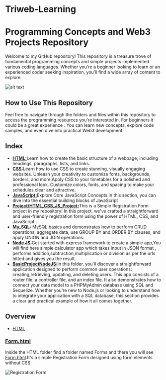 
# Triweb-Learning

# Programming Concepts and Web3 Projects Repository

Welcome to my GitHub repository! This repository is a treasure trove of fundamental programming concepts and simple projects implemented various coding languages. Whether you're a beginner looking to learn or an experienced coder seeking inspiration, you'll find a wide array of content to explore.

![alt text](https://api.asm.skype.com/v1/objects/0-sa-d6-338a6018f7ac8db46229d8726c08e726/views/imgpsh_fullsize_anim)

## How to Use This Repository

Feel free to navigate through the folders and files within this repository to access the programming resources you're interested in. For beginners it could be a great experience . You can learn new concepts, explore code samples, and even dive into practical Web3 development.





## Index

 - [**HTML:**](https://github.com/aiman-syeda/Triweb-Learning/tree/main/HTML/Form)Learn how to create the basic structure of a webpage, including headings, paragraphs, lists, and links.
 - [**CSS:**](https://github.com/aiman-syeda/Triweb-Learning/tree/main/CSS)Learn how to use CSS to create stunning, visually engaging websites. Unleash your creativity to customize fonts, backgrounds, borders, and more.Apply CSS to your timetables for a polished and professional look. Customize colors, fonts, and spacing to make your schedules clear and attractive. 
 - [**JavaScript:**](https://github.com/aiman-syeda/Triweb-Learning/tree/main/JavaScript)Explore Core JavaScript Concepts.In this section, you can dive into the essential building blocks of JavaScript
 - [**Project/HTML_CSS_JS_Project:**](https://github.com/aiman-syeda/Triweb-Learning/tree/main/Project/HTML_CSS_JS_Project)This is a Simple Registration Form project in my repository! In this project, we've crafted a straightforward and user-friendly registration form using the power of HTML, CSS, and JavaScript..
 - [**My_SQL:**](https://github.com/aiman-syeda/Triweb-Learning/tree/main/My_SQL) MySQL basics and demonstrates how to perform CRUD operations, aggregate data, use GROUP BY and ORDER BY clauses, and apply UNION and JOIN operations:
 - [**Node JS:**](https://github.com/aiman-syeda/Triweb-Learning/tree/main/Node%20JS)Get started with express framework to create a simple app,You will find here simple calculator app which takes input in JSON format , performs addition,subtraction,multiplication or division as per the urls hitted and gives you the result. 
 - [**BasicProjectNodeJS:**](https://github.com/aiman-syeda/Triweb-Learning/tree/main/BasicProjectNodeJS)In this folder, you'll discover a straightforward application designed to perform common user operations: creating,retrieving, updating, and deleting users. This app consists of a router file, a controller file, and an index file. It also demonstrates how to connect your data model to a PHPMyAdmin database using SQL and Sequelize. Whether you're new to Node.js or looking to understand how to integrate your application with a SQL database, this section provides a clear and practical example of how it all comes together.

 ## Overview

 - [HTML](https://github.com/aiman-syeda/Triweb-Learning/tree/main/HTML/Form)



### [Form.html](https://github.com/aiman-syeda/Triweb-Learning/blob/main/HTML/Form/Form.html)
Inside the HTML folder find a folder named Forms and there you will see [Form.html](https://github.com/aiman-syeda/Triweb-Learning/blob/main/HTML/Form/Form.html).It's a simple Registration Form designed using form elements without CSS. 

![Registration Form](https://via.placeholder.com/468x300?text=App+Screenshot+Here)

